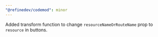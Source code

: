 ```yaml
---
"@refinedev/codemod": minor
---
```


Added transform function to change `resourceNameOrRouteName` prop to `resource` in buttons.

